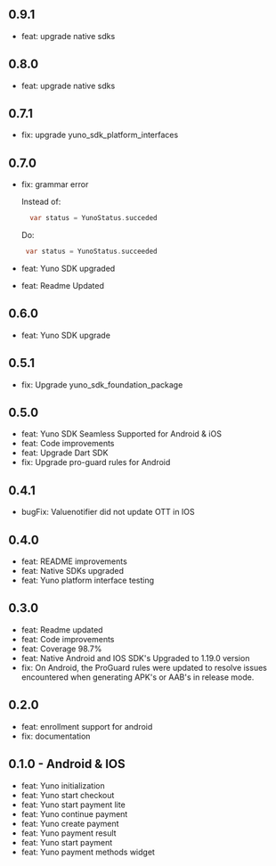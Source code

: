 ## 0.9.1
- feat: upgrade native sdks

## 0.8.0
 - feat: upgrade native sdks

## 0.7.1
  - fix: upgrade yuno_sdk_platform_interfaces
## 0.7.0
- fix: grammar error

    Instead of:

  ```dart
    var status = YunoStatus.succeded
  ```

  Do:

  ```dart
   var status = YunoStatus.succeeded
  ```
- feat: Yuno SDK upgraded
- feat: Readme Updated
## 0.6.0
- feat: Yuno SDK upgrade
## 0.5.1
- fix: Upgrade yuno_sdk_foundation_package
## 0.5.0
- feat: Yuno SDK Seamless Supported for Android & iOS
- feat: Code improvements
- feat: Upgrade Dart SDK
- fix: Upgrade pro-guard rules for Android
## 0.4.1
- bugFix: Valuenotifier did not update OTT in IOS
## 0.4.0
- feat: README improvements
- feat: Native SDKs upgraded
- feat: Yuno platform interface testing
## 0.3.0
- feat: Readme updated
- feat: Code improvements
- feat: Coverage 98.7%
- feat: Native Android and IOS SDK's Upgraded to 1.19.0 version
- fix: On Android, the ProGuard rules were updated to resolve issues encountered when generating APK's or AAB's in release mode.
## 0.2.0
- feat: enrollment support for android
- fix: documentation
## 0.1.0 - Android & IOS
- feat: Yuno initialization
- feat: Yuno start checkout
- feat: Yuno start payment lite
- feat: Yuno continue payment
- feat: Yuno create payment
- feat: Yuno payment result
- feat: Yuno start payment
- feat: Yuno payment methods widget